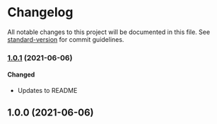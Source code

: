 # Changelog

All notable changes to this project will be documented in this file. See [standard-version](https://github.com/conventional-changelog/standard-version) for commit guidelines.

### [1.0.1](https://github.com/completejavascript/shiba-css/compare/v1.0.0...v1.0.1) (2021-06-06)

#### Changed

- Updates to README

## 1.0.0 (2021-06-06)
